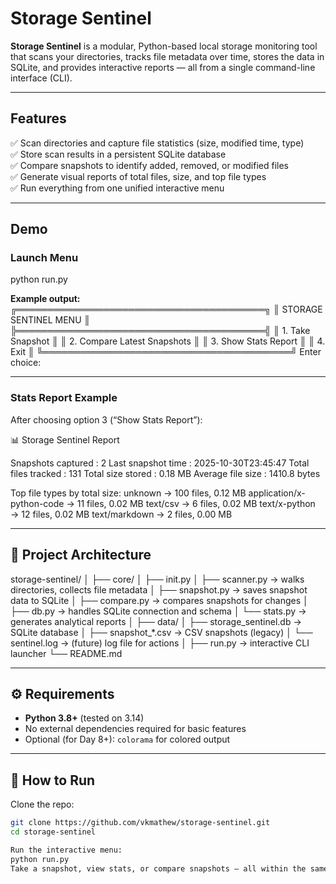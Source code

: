 # Storage Sentinel

**Storage Sentinel** is a modular, Python-based local storage monitoring tool that scans your directories, tracks file metadata over time, stores the data in SQLite, and provides interactive reports — all from a single command-line interface (CLI).

---

##  Features

✅ Scan directories and capture file statistics (size, modified time, type)  
✅ Store scan results in a persistent SQLite database  
✅ Compare snapshots to identify added, removed, or modified files  
✅ Generate visual reports of total files, size, and top file types  
✅ Run everything from one unified interactive menu  

---

##  Demo

### Launch Menu

python run.py

**Example output:**
╔════════════════════════════════════════╗
║ STORAGE SENTINEL MENU ║
╠════════════════════════════════════════╣
║ 1. Take Snapshot ║
║ 2. Compare Latest Snapshots ║
║ 3. Show Stats Report ║
║ 4. Exit ║
╚════════════════════════════════════════╝
Enter choice:

---

### Stats Report Example

After choosing option 3 (“Show Stats Report”):

📊 Storage Sentinel Report

Snapshots captured : 2
Last snapshot time : 2025-10-30T23:45:47
Total files tracked : 131
Total size stored : 0.18 MB
Average file size : 1410.8 bytes

Top file types by total size:
unknown → 100 files, 0.12 MB
application/x-python-code → 11 files, 0.02 MB
text/csv → 6 files, 0.02 MB
text/x-python → 12 files, 0.02 MB
text/markdown → 2 files, 0.00 MB


---

## 🧩 Project Architecture

storage-sentinel/
│
├── core/
│ ├── init.py
│ ├── scanner.py → walks directories, collects file metadata
│ ├── snapshot.py → saves snapshot data to SQLite
│ ├── compare.py → compares snapshots for changes
│ ├── db.py → handles SQLite connection and schema
│ └── stats.py → generates analytical reports
│
├── data/
│ ├── storage_sentinel.db → SQLite database
│ ├── snapshot_*.csv → CSV snapshots (legacy)
│ └── sentinel.log → (future) log file for actions
│
├── run.py → interactive CLI launcher
└── README.md




---

## ⚙️ Requirements

- **Python 3.8+** (tested on 3.14)
- No external dependencies required for basic features
- Optional (for Day 8+): `colorama` for colored output

---

## 🧩 How to Run

Clone the repo:

```bash
git clone https://github.com/vkmathew/storage-sentinel.git
cd storage-sentinel

Run the interactive menu:
python run.py
Take a snapshot, view stats, or compare snapshots — all within the same interface.